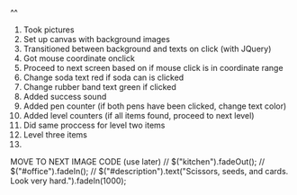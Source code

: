 <!-- https://stackoverflow.com/questions/14824747/overlay-html5-canvas-over-image -->
<!-- https://stackoverflow.com/questions/55677/how-do-i-get-the-coordinates-of-a-mouse-click-on-a-canvas-element/18053642#18053642 -->
<!-- Partriques Answer -->^^
<!-- Coordinate grid system: https://softwareengineering.stackexchange.com/questions/187880/algorithm-to-detect-a-click-within-square-range -->

1. Took pictures
2. Set up canvas with background images
3. Transitioned between background and texts on click (with JQuery)
4. Got mouse coordinate onclick
5. Proceed to next screen based on if mouse click is in coordinate range
6. Change soda text red if soda can is clicked
7. Change rubber band text green if clicked
8. Added success sound
9. Added pen counter (if both pens have been clicked, change text color)
10. Added level counters (if all items found, proceed to next level)
11. Did same proccess for level two items
12. Level three items
13. 

MOVE TO NEXT IMAGE CODE (use later)
// $("kitchen").fadeOut();
// $("#office").fadeIn();
// $("#description").text("Scissors, seeds, and cards. Look very hard.").fadeIn(1000);
